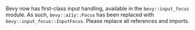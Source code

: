 Bevy now has first-class input handling, available in the `bevy::input_focus` module. As such, `bevy::a11y::Focus` has been replaced with `bevy::input_focus::InputFocus`. Please replace all references and imports.
